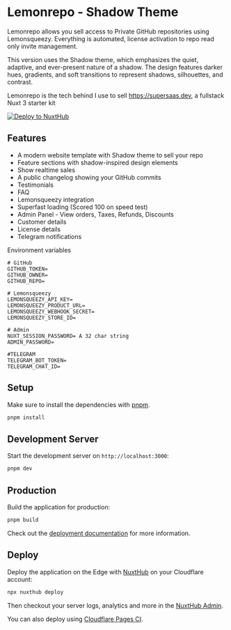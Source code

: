 # Lemonrepo - Shadow Theme

Lemonrepo allows you sell access to Private GitHub repositories using Lemonsqueezy. Everything is automated, license activation to repo read only invite management.

This version uses the Shadow theme, which emphasizes the quiet, adaptive, and ever-present nature of a shadow. The design features darker hues, gradients, and soft transitions to represent shadows, silhouettes, and contrast.

Lemonrepo is the tech behind I use to sell <https://supersaas.dev>, a fullstack Nuxt 3 starter kit

[![Deploy to NuxtHub](https://hub.nuxt.com/button.svg)](https://hub.nuxt.com/new?template=lemonrepo)

## Features

- A modern website template with Shadow theme to sell your repo
- Feature sections with shadow-inspired design elements
- Show realtime sales
- A public changelog showing your GitHub commits
- Testimonials
- FAQ
- Lemonsqueezy integration
- Superfast loading (Scored 100 on speed test)
- Admin Panel - View orders, Taxes, Refunds, Discounts
- Customer details
- License details
- Telegram notifications

Environment variables

```env
# GitHub
GITHUB_TOKEN=
GITHUB_OWNER=
GITHUB_REPO=

# Lemonsqueezy
LEMONSQUEEZY_API_KEY=
LEMONSQUEEZY_PRODUCT_URL=
LEMONSQUEEZY_WEBHOOK_SECRET=
LEMONSQUEEZY_STORE_ID=

# Admin
NUXT_SESSION_PASSWORD= A 32 char string
ADMIN_PASSWORD=

#TELEGRAM
TELEGRAM_BOT_TOKEN=
TELEGRAM_CHAT_ID=
```

## Setup

Make sure to install the dependencies with [pnpm](https://pnpm.io).

```bash
pnpm install
```

## Development Server

Start the development server on `http://localhost:3000`:

```bash
pnpm dev
```

## Production

Build the application for production:

```bash
pnpm build
```

Check out the [deployment documentation](https://hub.nuxt.com/docs/getting-started/deploy) for more information.

## Deploy

Deploy the application on the Edge with [NuxtHub](https://hub.nuxt.com) on your Cloudflare account:

```bash
npx nuxthub deploy
```

Then checkout your server logs, analytics and more in the [NuxtHub Admin](https://admin.hub.nuxt.com).

You can also deploy using [Cloudflare Pages CI](https://hub.nuxt.com/docs/getting-started/deploy#cloudflare-pages-ci).
